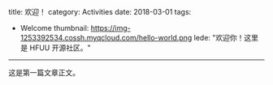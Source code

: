 title: 欢迎！
category: Activities
date: 2018-03-01
tags:

- Welcome
thumbnail: https://img-1253392534.cossh.myqcloud.com/hello-world.png
lede: "欢迎你！这里是 HFUU 开源社区。"

---

这是第一篇文章正文。
